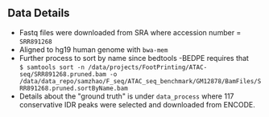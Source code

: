 ## Data Details

- Fastq files were downloaded from SRA where accession number = `SRR891268`
- Aligned to hg19 human genome with `bwa-mem`
- Further process to sort by name since bedtools -BEDPE requires that  
`$ samtools sort -n /data/projects/FootPrinting/ATAC-seq/SRR891268.pruned.bam -o /data/data_repo/samzhao/F_seq/ATAC_seq_benchmark/GM12878/BamFiles/SRR891268.pruned.sortByName.bam`
- Details about the "ground truth" is under `data_process` where 117 conservative IDR peaks were selected and downloaded from ENCODE.
